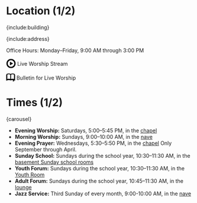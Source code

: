 # Location (1/2)

{include:building}

{include:address}

Office Hours: Monday–Friday, 9:00&nbsp;AM through 3:00&nbsp;PM

<p>
   <a style="text-decoration: none;" target="_blank" href="https://www.facebook.com/Live-Worship-113278686716424/">
     <img class="interface" style="vertical-align: middle;" alt="Play Video Icon" src="./theme/icons/video.png">
     <span style="vertical-align: middle;">Live Worship Stream</span>
   </a>
</p>
<p>
   <a style="text-decoration: none;" target="_blank" href="/content/documents/bulletin.pdf/">
     <img class="interface" style="vertical-align: middle;" alt="Open Book Icon" src="./theme/icons/book-open.png">
     <span style="vertical-align: middle;">Bulletin for Live Worship</span>
   </a>
</p>

# Times (1/2)

{carousel}

*   **Evening Worship:** Saturdays, 5:00–5:45 PM, in the
    [chapel](visit.cgi#chapel)
*   **Morning Worship:** Sundays, 9:00–10:00&nbsp;AM, in the
    [nave](visit.cgi#nave)
*   **Evening Prayer:** Wednesdays, 5:30–5:50&nbsp;PM, in the
    [chapel](visit.cgi#chapel) Only September through April.
*   **Sunday School:** Sundays during the school year, 10:30–11:30&nbsp;AM, in
    the [basement Sunday school rooms](visit.cgi#sunday-school-rooms)
*   **Youth Forum:** Sundays during the school year, 10:30–11:30&nbsp;AM, in the
    [Youth Room](visit.cgi#youth-room)
*   **Adult Forum:** Sundays during the school year, 10:45–11:30&nbsp;AM,
    in the [lounge](visit.cgi#lounge)
*   **Jazz Service:** Third Sunday of every month, 9:00-10:00&nbsp;AM, in the
    [nave](visit.cgi#nave)
